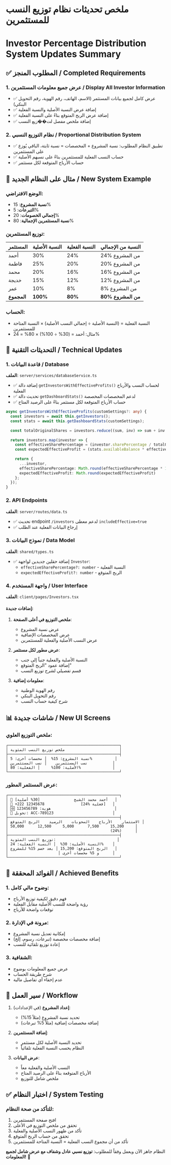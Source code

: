 # ملخص تحديثات نظام توزيع النسب للمستثمرين
# Investor Percentage Distribution System Updates Summary

## ✅ المطلوب المنجز / Completed Requirements

### 1. **عرض جميع معلومات المستثمرين / Display All Investor Information**
- ✅ عرض كامل لجميع بيانات المستثمر (الاسم، الهاتف، رقم الهوية، رقم التحويل البنكي)
- ✅ إضافة عرض النسبة الأصلية والنسبة الفعلية
- ✅ إضافة عرض الربح المتوقع بناءً على النسبة الفعلية
- ✅ إضافة ملخص مفصل لت��زيع النسب

### 2. **نظام التوزيع النسبي / Proportional Distribution System**
- ✅ تطبيق النظام المطلوب: نسبة المشروع + المخصصات = نسبة ثابتة، الباقي يُوزع على المستثمرين
- ✅ حساب النسب الفعلية للمستثمرين بناءً على نسبهم الأصلية
- ✅ حساب الأرباح المتوقعة لكل مستثمر

## 🔢 **مثال على النظام الجديد / New System Example**

### الوضع الافتراضي:
- **نسبة المشروع**: 15%
- **التبرعات**: 5%
- **إجمالي الخصومات**: 20%
- **نسبة المستثمرين الإجمالية**: 80%

### توزيع المستثمرين:
| المستثمر | النسبة الأصلية | النسبة الفعلية | النسبة من الإجمالي |
|----------|----------------|-----------------|------------------|
| أحمد     | 30%            | 24%             | 24% من المشروع  |
| فاطمة    | 25%            | 20%             | 20% من المشروع  |
| محمد     | 20%            | 16%             | 16% من المشروع  |
| خديجة    | 15%            | 12%             | 12% من المشروع  |
| عمر      | 10%            | 8%              | 8% من المشروع   |
| **المجموع** | **100%**   | **80%**         | **80% من المشروع** |

### الحساب:
- النسبة الفعلية = (النسبة الأصلية ÷ إجمالي النسب الأصلية) × النسبة المتاحة للمستثمرين
- مثال: أحمد = (30% ÷ 100%) × 80% = 24%

## 🔧 **التحديثات التقنية / Technical Updates**

### 1. **قاعدة البيانات / Database**
**الملف**: `server/services/databaseService.ts`
- ✅ إضافة دالة `getInvestorsWithEffectiveProfits()` لحساب النسب والأرباح الفعلية
- ✅ تحديث دالة `getDashboardStats()` لدعم المخصصات المخصصة
- ✅ حساب الأرباح المتوقعة لكل مستثمر بناءً على الرصيد المتاح

```typescript
async getInvestorsWithEffectiveProfits(customSettings?: any) {
  const investors = await this.getInvestors();
  const stats = await this.getDashboardStats(customSettings);
  
  const totalOriginalShares = investors.reduce((sum, inv) => sum + inv.sharePercentage, 0);
  
  return investors.map(investor => {
    const effectiveSharePercentage = (investor.sharePercentage / totalOriginalShares) * stats.investorsPercentage;
    const expectedEffectiveProfit = (stats.availableBalance * effectiveSharePercentage) / 100;
    
    return {
      ...investor,
      effectiveSharePercentage: Math.round(effectiveSharePercentage * 100) / 100,
      expectedEffectiveProfit: Math.round(expectedEffectiveProfit)
    };
  });
}
```

### 2. **API Endpoints**
**الملف**: `server/routes/data.ts`
- ✅ تحديث endpoint `/investors` لدعم معطى `includeEffective=true`
- ✅ إرجاع البيانات الفعلية عند الطلب

### 3. **نموذج البيانات / Data Model**
**الملف**: `shared/types.ts`
- ✅ إضافة حقلين جديدين لواجهة `Investor`:
  - `effectiveSharePercentage?: number` - النسبة الفعلية
  - `expectedEffectiveProfit?: number` - الربح المتوقع

### 4. **واجهة المستخدم / User Interface**
**الملف**: `client/pages/Investors.tsx`

#### إضافات جديدة:
1. **ملخص التوزيع في أعلى الصفحة**:
   - عرض نسبة المشروع
   - عرض المخصصات الإضافية
   - عرض النسب الأصلية والفعلية للمستثمرين

2. **عرض مطور لكل مستثمر**:
   - النسبة الأصلية والفعلية جنباً إلى جنب
   - إضافة عمود "الربح المتوقع"
   - قسم تفصيلي لشرح توزيع النسب

3. **معلومات إضافية**:
   - رقم الهوية الوطنية
   - رقم التحويل البنكي
   - شرح كيفية حساب النسب

## 📊 **شاشات جديدة / New UI Screens**

### ملخص التوزيع العلوي:
```
┌─────────────────────────────────────────────────┐
│ ملخص توزيع النسب المئوية                        │
├─────────────────────────────────────────────────┤
│ نسبة المشروع: 15%  │ مخصصات أخرى: 5%          │
│ نسب المستثمرين    │ نسب المستثمرين           │
│ الأصلية: 100%     │ الفعلية: 80%              │
└─────────────────────────────────────────────────┘
```

### عرض المستثمر المطور:
```
┌─────────────────────────────────────────────────┐
│ 👤 أحمد محمد الشيخ               [30% أصلية]   │
│ 📱 +222 12345678                [24% فعلية]   │
│ 🆔 هوية: 123456789                            │
│ 🏦 تحويل: ACC-789123                          │
├─────────────────────────────────────────────────┤
│ الاستثمار    الأرباح    السحوبات    الرصيد    الربح المتوقع │
│ 50,000      12,500     5,000      7,500     15,200     │
│                                             (24%)      │
├─────────────────────────────────────────────────┤
│ توزيع النسب المئوية:                           │
│ النسبة الأصلية: 30%  │ النسبة الفعلية: 24%    │
│ الربح المتوقع: 15,200 │ بعد خصم 15% للمشروع   │
│                      │ و 5% مخصصات أخرى      │
└─────────────────────────────────────────────────┘
```

## 🎯 **الفوائد المحققة / Achieved Benefits**

### 1. **وضوح مالي كامل**:
- فهم دقيق لكيفية توزيع الأرباح
- رؤية واضحة للنسب الأصلية مقابل الفعلية
- توقعات واضحة للأرباح

### 2. **مرونة في الإدارة**:
- إمكانية تعديل نسبة المشروع
- إضافة مخصصات مخصصة (تبرعات، رسوم، إلخ)
- إعادة توزيع تلقائية للنسب

### 3. **الشفافية**:
- عرض جميع المعلومات بوضوح
- شرح طريقة الحساب
- عدم إخفاء أي تفاصيل مالية

## 🔄 **سير العمل / Workflow**

1. **إعداد المشروع** (في الإعدادات):
   - تحديد نسبة المشروع (مثلاً 15%)
   - إضافة مخصصات إضافية (مثلاً 5% تبرعات)

2. **إضافة المستثمرين**:
   - تحديد النسبة الأصلية لكل مستثمر
   - النظام يحسب النسبة الفعلية تلقائياً

3. **عرض البيانات**:
   - النسب الأصلية والفعلية معاً
   - الأرباح المتوقعة بناءً على الرصيد المتاح
   - ملخص شامل للتوزيع

## ✅ **اختبار النظام / System Testing**

### للتأكد من صحة النظام:
1. افتح صفحة المستثمرين
2. تحقق من ملخص التوزيع في الأعلى
3. تأكد من ظهور النسب الأصلية والفعلية
4. تحقق من حساب الربح المتوقع
5. تأكد من أن مجموع النسب الفعلية = النسبة المتاحة للمستثمرين

النظام جاهز الآن ويعمل وفقاً للمطلوب: **توزيع نسبي عادل وشفاف مع عرض شامل لجميع المعلومات!** 🎉
